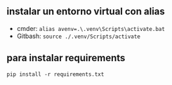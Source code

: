 ## instalar un entorno virtual con alias
- cmder: ``` alias avenv=.\.venv\Scripts\activate.bat ```
- Gitbash: ```source ./.venv/Scripts/activate```

## para instalar requirements
```pip install -r requirements.txt```


